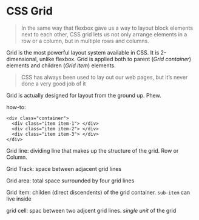 # CSS Grid
> In the same way that flexbox gave us a way to layout block elements next to each other, CSS grid lets us not only arrange elements in a row or a column, but in multiple rows and columns.

Grid is the most powerful layout system available in CSS. 
It is 2-dimensional, unlike flexbox. 
Grid is applied both to parent (*Grid container*) elements and children (*Grid item*) elements. 

> CSS has always been used to lay out our web pages, but it’s never done a very good job of it

Grid is actually designed for layout from the ground up. Phew. 

how-to: 

    <div class="container">
      <div class="item item-1"> </div>
      <div class="item item-2"> </div>
      <div class="item item-3"> </div>
    </div>
    
Grid line: dividing line that makes up the structure of the grid. Row or Column.

Grid Track: space between adjacent grid lines

Grid area: total space surrounded by four grid lines

Grid Item: childen (direct discendents) of the grid container. `sub-item` can live inside 

grid cell: spac between two adjcent grid lines. *single unit* of the grid


